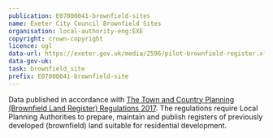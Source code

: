 ```yaml
---
publication: E07000041-brownfield-sites
name: Exeter City Council Brownfield Sites
organisation: local-authority-eng:EXE
copyright: crown-copyright
licence: ogl
data-url: https://exeter.gov.uk/media/2596/pilot-brownfield-register.xlsx
data-gov-uk: 
task: brownfield_site
prefix: E07000041-brownfield-site
---
```


Data published in accordance with [The Town and Country Planning (Brownfield Land Register) Regulations 2017](http://www.legislation.gov.uk/uksi/2017/403/contents/made).
The regulations require Local Planning Authorities to prepare, maintain and publish registers of previously developed (brownfield) land suitable for residential development.


